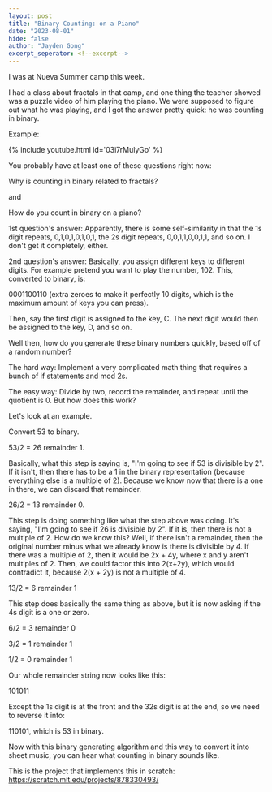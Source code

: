 ```yaml
---
layout: post
title: "Binary Counting: on a Piano"
date: "2023-08-01"
hide: false
author: "Jayden Gong"
excerpt_seperator: <!--excerpt-->
---
```


I was at Nueva Summer camp this week.

I had a class about fractals in that camp,
and one thing the teacher showed was a puzzle video of him playing the piano.
We were supposed to figure out what he was playing,
and I got the answer pretty quick: he was counting in binary.

Example:

{% include youtube.html id='03i7rMulyGo' %}

You probably have at least one of these questions right now:

Why is counting in binary related to fractals?

and

How do you count in binary on a piano?

<!--excerpt-->

1st question's answer: Apparently, there is some self-similarity in that the 1s digit repeats,
0,1,0,1,0,1,0,1, the 2s digit repeats, 0,0,1,1,0,0,1,1, and so on. I don't get it completely, either.

2nd question's answer: Basically, you assign different keys to different digits.
For example pretend you want to play the number, 102. This, converted to binary, is:

0001100110 (extra zeroes to make it perfectly 10 digits, which is the maximum amount of keys you can press).

Then, say the first digit is assigned to the key, C.
The next digit would then be assigned to the key, D, and so on.

Well then, how do you generate these binary numbers quickly, based off of a random number?

The hard way: Implement a very complicated math thing that requires a bunch of if statements and mod 2s.

The easy way: Divide by two, record the remainder, and repeat until the quotient is 0. But how does this work?

Let's look at an example.

Convert 53 to binary.

53/2 = 26 remainder 1.

Basically, what this step is saying is, "I'm going to see if 53 is divisible by 2".
If it isn't, then there has to be a 1 in the binary representation
(because everything else is a multiple of 2).
Because we know now that there is a one in there, we can discard that remainder.

26/2 = 13 remainder 0.

This step is doing something like what the step above was doing.
It's saying, "I'm going to see if 26 is divisible by 2".
If it is, then there is not a multiple of 2. How do we know this?
Well, if there isn't a remainder, then the original number minus what we already know is there is divisible by 4.
If there  was a multiple of 2, then it would be 2x + 4y, where x and y aren't multiples of 2.
Then, we could factor this into 2(x+2y), which would contradict it, because 2(x + 2y) is not a multiple of 4.

13/2 = 6 remainder 1

This step does basically the same thing as above, but it is now asking if the 4s digit is a one or zero.

6/2 = 3 remainder 0

3/2 = 1 remainder 1

1/2 = 0 remainder 1


Our whole remainder string now looks like this:

101011

Except the 1s digit is at the front and the 32s digit is at the end, so we need to reverse it into:

110101, which is 53 in binary.


Now with this binary generating algorithm and this way to convert it into sheet music,
you can hear what counting in binary sounds like.

This is the project that implements this in scratch: https://scratch.mit.edu/projects/878330493/
